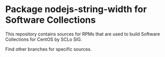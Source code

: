 # Package nodejs-string-width for Software Collections

This repository contains sources for RPMs that are used
to build Software Collections for CentOS by SCLo SIG.

Find other branches for specific sources.
